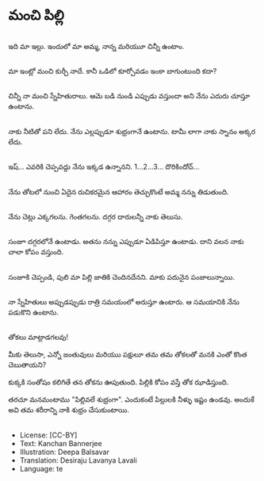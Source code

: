 # మంచి పిల్లి

##
ఇది మా ఇల్లు. ఇందులో మా అమ్మ, నాన్న మరియుూ చిన్నీ ఉంటాం.

##
మా ఇంట్లో మంచి కుర్చీ నాదే. కానీ ఒడిలో కూర్చోవడం ఇంకా బాగుంటుంది కదా?

##
చిన్నీ నా మంచి స్నేహితురాలు. ఆమె బడి నుండి ఎప్పుడు వస్తుందా అని నేను ఎదురు చూస్తూ ఉంటాను.

##
నాకు నీటితో పని లేదు. నేను ఎల్లప్పుడూ శుభ్రంగానే ఉంటాను. టామీ లాగా నాకు స్నానం అక్కర లేదు.

##
ఇష్... ఎవరికి చెప్పవద్దు నేను ఇక్కడ ఉన్నానని. 1...2...3... దొరికిందోచ్...

##
నేను తోటలో నుంచి ఏదైన రుచికరమైన ఆహారం తెచ్చుకొంటే అమ్మ నన్ను తిడుతుంది.

##
నేను చెట్లు ఎక్కగలను. గెంతగలను. దగ్గర దారులన్నీ నాకు తెలుసు. 

##
సంజూ దగ్గరలోనే ఉంటాడు. అతను నన్ను ఎప్పుడూ ఏడిపిస్తూ ఉంటాడు. దాని వలన నాకు చాలా కోపం వస్తుంది.

##
సంజూకి చెప్పండి, పులి మా పిల్లి జాతికి చెందినదేనని. మాకు పదునైన పంజాలున్నాయి.

##
నా స్నేహితులు అప్పుడప్పుడు రాత్రి సమయంలో అరుస్తూ ఉంటారు. ఆ సమయానికి నేను పడుకొని ఉంటాను.

##
తోకలు మాట్లాడగలవు!

మీకు తెలుసా, ఎన్నో జంతువులు మరియుు పక్షులూ తమ తమ తోకలతో మనకి ఎంతో కొంత చెబుతాయని?

కుక్కకి సంతోషం కలిగితే తన తోకను ఊపుతుంది. పిల్లికి కోపం వస్తే తోక ఝాడిస్తుంది.

తరచూ మనమంటాము "పిల్లివలే శుభ్రంగా". ఎందుకంటే పిల్లులకి నీళ్ళు ఇష్టం ఉండవు. అందుకే అవి తమ శరీరాన్ని నాకి శుభ్రం చేసుకుంటాయి.

##
* License: [CC-BY]
* Text: Kanchan Bannerjee
* Illustration: Deepa Balsavar
* Translation: Desiraju Lavanya Lavali
* Language: te
